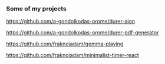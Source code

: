 ### Some of my projects
https://github.com/a-gondolkodas-orome/durer-aion

https://github.com/a-gondolkodas-orome/durer-pdf-generator

https://github.com/fraknoiadam/gemma-playing

https://github.com/fraknoiadam/minimalist-timer-react
